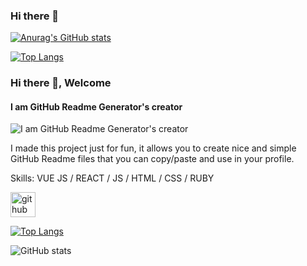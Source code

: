 ### Hi there 👋

[![Anurag's GitHub stats](https://github-readme-stats.vercel.app/api?username=Ehugo2000)](https://github.com/anuraghazra/github-readme-stats)


[![Top Langs](https://github-readme-stats.vercel.app/api/top-langs/?username=Ehugo2000)](https://github.com/anuraghazra/github-readme-stats)
### Hi there 👋, Welcome
#### I am GitHub Readme Generator's creator
![I am GitHub Readme Generator's creator](https://arturssmirnovs.github.io/github-profile-readme-generator/images/banner.png)

I made this project just for fun, it allows you to create nice and simple GitHub Readme files that you can copy/paste and use in your profile.

Skills: VUE JS / REACT / JS / HTML / CSS / RUBY



[<img src='https://cdn.jsdelivr.net/npm/simple-icons@3.0.1/icons/github.svg' alt='github' height='40'>](https://github.com/Ehugo2000)  

[![Top Langs](https://github-readme-stats.vercel.app/api/top-langs/?username=Ehugo2000)](https://github.com/anuraghazra/github-readme-stats)

![GitHub stats](https://github-readme-stats.vercel.app/api?username=Ehugo2000&show_icons=true)  



